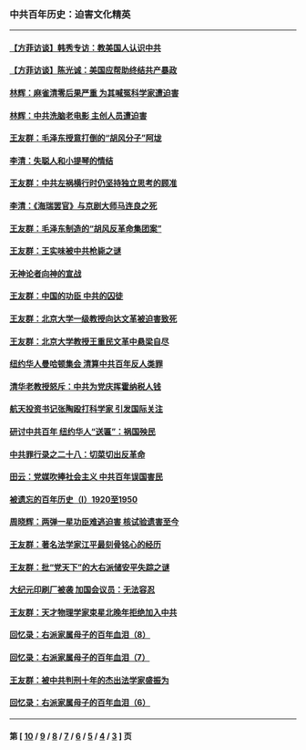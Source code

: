 ### 中共百年历史：迫害文化精英
---
#### [【方菲访谈】韩秀专访：教美国人认识中共](../../pages/nf1176111/n13821310.md?10300430) 
#### [【方菲访谈】陈光诚：美国应帮助终结共产暴政](../../pages/nf1176111/n13759521.md?10300430) 
#### [林辉：麻雀清零后果严重 为其喊冤科学家遭迫害](../../pages/nf1176111/n13746900.md?10300430) 
#### [林辉：中共洗脑老电影 主创人员遭迫害](../../pages/nf1176111/n13699437.md?10300430) 
#### [王友群：毛泽东授意打倒的“胡风分子”阿垅](../../pages/nf1176111/n13592541.md?10300430) 
#### [李清：失聪人和小提琴的情结](../../pages/nf1176111/n13459280.md?10300430) 
#### [王友群：中共左祸横行时仍坚持独立思考的顾准](../../pages/nf1176111/n13444722.md?10300430) 
#### [李清：《海瑞罢官》与京剧大师马连良之死](../../pages/nf1176111/n13412316.md?10300430) 
#### [王友群：毛泽东制造的“胡风反革命集团案”](../../pages/nf1176111/n13324909.md?10300430) 
#### [王友群：王实味被中共枪毙之谜](../../pages/nf1176111/n13307502.md?10300430) 
#### [无神论者向神的宣战](../../pages/nf1176111/n13281535.md?10300430) 
#### [王友群：中国的功臣 中共的囚徒](../../pages/nf1176111/n13291790.md?10300430) 
#### [王友群：北京大学一级教授向达文革被迫害致死](../../pages/nf1176111/n13150966.md?10300430) 
#### [王友群：北京大学教授王重民文革中悬梁自尽](../../pages/nf1176111/n13084645.md?10300430) 
#### [纽约华人曼哈顿集会 清算中共百年反人类罪](../../pages/nf1176111/n13084157.md?10300430) 
#### [清华老教授怒斥：中共为党庆挥霍纳税人钱](../../pages/nf1176111/n13071430.md?10300430) 
#### [航天投资书记张陶殴打科学家 引发国际关注](../../pages/nf1176111/n13069132.md?10300430) 
#### [研讨中共百年 纽约华人“送匾”：祸国殃民](../../pages/nf1176111/n13057367.md?10300430) 
#### [中共罪行录之二十八：切菜切出反革命](../../pages/nf1176111/n13030600.md?10300430) 
#### [田云：党媒吹捧社会主义 中共百年误国害民](../../pages/nf1176111/n13006682.md?10300430) 
#### [被遗忘的百年历史（I）1920至1950](../../pages/nf1176111/n12986411.md?10300430) 
#### [周晓辉：两弹一星功臣难逃迫害 核试验遗害至今](../../pages/nf1176111/n12974997.md?10300430) 
#### [王友群：著名法学家江平最刻骨铭心的经历](../../pages/nf1176111/n12970787.md?10300430) 
#### [王友群：批“党天下”的大右派储安平失踪之谜](../../pages/nf1176111/n12954229.md?10300430) 
#### [大纪元印刷厂被袭 加国会议员：无法容忍](../../pages/nf1176111/n12883028.md?10300430) 
#### [王友群：天才物理学家束星北晚年拒绝加入中共](../../pages/nf1176111/n12792913.md?10300430) 
#### [回忆录：右派家属母子的百年血泪（8）](../../pages/nf1176111/n12706196.md?10300430) 
#### [回忆录：右派家属母子的百年血泪（7）](../../pages/nf1176111/n12706191.md?10300430) 
#### [王友群：被中共判刑十年的杰出法学家盛振为](../../pages/nf1176111/n12706141.md?10300430) 
#### [回忆录：右派家属母子的百年血泪（6）](../../pages/nf1176111/n12698863.md?10300430) 

---
#### 第 [ [10](./10.md?10300430) / [9](./9.md?10300430) / [8](./8.md?10300430) / [7](./7.md?10300430) / [6](./6.md?10300430) / [5](./5.md?10300430) / [4](./4.md?10300430) / [3](./3.md?10300430) ] 页
